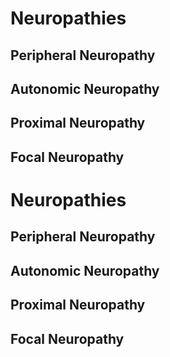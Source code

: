 # Neuropathies

## Peripheral Neuropathy

## Autonomic Neuropathy

## Proximal Neuropathy

## Focal Neuropathy# Neuropathies

## Peripheral Neuropathy

## Autonomic Neuropathy

## Proximal Neuropathy

## Focal Neuropathy